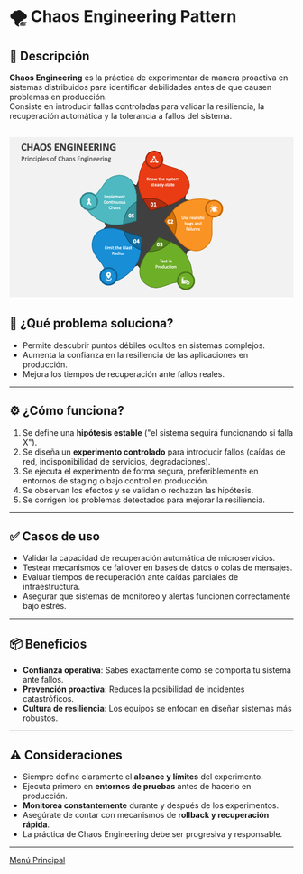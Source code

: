 # 🌪️ Chaos Engineering Pattern

## 🧩 Descripción

**Chaos Engineering** es la práctica de experimentar de manera proactiva en sistemas distribuidos para identificar debilidades antes de que causen problemas en producción.  
Consiste en introducir fallas controladas para validar la resiliencia, la recuperación automática y la tolerancia a fallos del sistema.

![Chaos Engineering Pattern](../images/chaos-engineering-slide1.png)
---

## 🎯 ¿Qué problema soluciona?

- Permite descubrir puntos débiles ocultos en sistemas complejos.
- Aumenta la confianza en la resiliencia de las aplicaciones en producción.
- Mejora los tiempos de recuperación ante fallos reales.

---

## ⚙️ ¿Cómo funciona?

1. Se define una **hipótesis estable** ("el sistema seguirá funcionando si falla X").
2. Se diseña un **experimento controlado** para introducir fallos (caídas de red, indisponibilidad de servicios, degradaciones).
3. Se ejecuta el experimento de forma segura, preferiblemente en entornos de staging o bajo control en producción.
4. Se observan los efectos y se validan o rechazan las hipótesis.
5. Se corrigen los problemas detectados para mejorar la resiliencia.


---

## ✅ Casos de uso

- Validar la capacidad de recuperación automática de microservicios.
- Testear mecanismos de failover en bases de datos o colas de mensajes.
- Evaluar tiempos de recuperación ante caídas parciales de infraestructura.
- Asegurar que sistemas de monitoreo y alertas funcionen correctamente bajo estrés.

---

## 📦 Beneficios

- **Confianza operativa**: Sabes exactamente cómo se comporta tu sistema ante fallos.
- **Prevención proactiva**: Reduces la posibilidad de incidentes catastróficos.
- **Cultura de resiliencia**: Los equipos se enfocan en diseñar sistemas más robustos.

---

## ⚠️ Consideraciones

- Siempre define claramente el **alcance y límites** del experimento.
- Ejecuta primero en **entornos de pruebas** antes de hacerlo en producción.
- **Monitorea constantemente** durante y después de los experimentos.
- Asegúrate de contar con mecanismos de **rollback y recuperación rápida**.
- La práctica de Chaos Engineering debe ser progresiva y responsable.

---

[Menú Principal](https://github.com/wilfredoha/cloud-architecture-patterns)